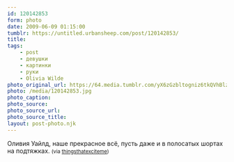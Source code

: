 ```yaml
---
id: 120142853
form: photo
date: 2009-06-09 01:15:00
tumblr: https://untitled.urbansheep.com/post/120142853/
title:
tags:
    - post
    - девушки
    - картинки
    - руки
    - Olivia Wilde
photo_original_url: https://64.media.tumblr.com/yX6zGzbltogniz6tkQVhBlz6o1_1280.jpg
photo: /media/120142853.jpg
photo_caption: 
photo_source:
photo_source_url:
photo_source_title:
layout: post-photo.njk
---
```


<p>Оливия Уайлд, наше прекрасное всё, пусть даже и в полосатых шортах на подтяжках. <small>(via <a href="http://thingsthatexciteme.tumblr.com/post/120139814/olivia-wilde">thingsthatexciteme</a>)</small></p>
